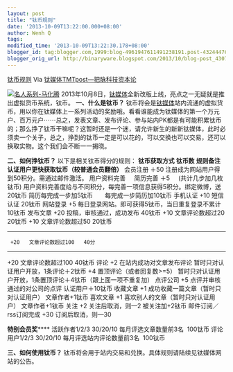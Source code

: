 ```yaml
---
layout: post
title: "钛币规则"
date: '2013-10-09T13:22:00.000+08:00'
author: Wenh Q
tags:
modified_time: '2013-10-09T13:22:30.178+08:00'
blogger_id: tag:blogger.com,1999:blog-4961947611491238191.post-4324447672737355947
blogger_orig_url: http://binaryware.blogspot.com/2013/10/blog-post_4307.html
---
```

[钛币规则](http://www.tmtpost.com/69679.html)
Via [钛媒体TMTpost—把脉科技资本论](http://www.tmtpost.com/)

[![](http://www.tmtpost.com/wp-content/uploads/2013/10/138124665149.jpg "名人系列-马化腾")](http://www.tmtpost.com/wp-content/uploads/2013/10/138124665149.jpg)
2013年10月8日，[钛媒体](http://www.tmtpost.com/ "钛媒体")全新改版上线，亮点之一无疑就是推出虚拟货币系统，钛币。
**一、什么是钛币？**
钛币将会是[钛媒体](http://www.tmtpost.com/tag/tmtpost "查看 钛媒体 中的全部文章")站内流通的虚拟货币，用以你在钛媒体上一系列活动的奖励哦。看看谁能成为钛媒体的第一个万元户、百万元户⋯⋯总之，发表文章、发布评论、参与站内PK都是有可能积累钛币的；那么挣了钛币干嘛呢？这暂时还是一个迷，请允许新生的新新钛媒体，此时必须卖一个关子，总之，挣到的钛币一定是可以花的，可以交换也可以交易，还可以换取实物。这个我们会不断一一揭晓。

**二、如何挣钛币？**
以下是相关钛币得分的规则：
**钛币获取方式**
**钛币数**
**规则备注**
**认证用户更快获取钛币（较普通会员翻倍）**
会员注册
＋50
注册成为网站用户得到50积分。需通过邮件激活。
用户资料完善     简历完善
＋5     (共计几步加几枚钛币)
用户资料完善度给与不同积分，每完善一项信息获得5积分。绑定微博，送20钛币 简历每完成一步加5钛币
      每完成一步简历加10钛币
手机认证
+10
短信认证
20钛币
网站登录
+5
每日登录网站。即可获得5钛币，当日重复登录不累计
10钛币
发布文章
+20
投稿，审核通过，成功发布
40钛币
+10
文章评论数超过20
20钛币
+10
文章评论数超过50
20钛币
  -- ----- ------------------- ------
     +20   文章评论数超过100   40分
  -- ----- ------------------- ------

+20
文章评论数超过100
40钛币
评论
+2
在站内成功对文章发布评论
暂时只对认证用户开放，1条评论＋2钛币
+4
置顶评论（或者回复数>=5）
暂时只对认证用户开放，1条置顶评论＋4钛币（跟上面一项不重复加）
点评公司
+5
点评并审核通过的对公司的点评
认证用户＋10钛币
收藏文章
+1
成功收藏一篇文章（暂时只对认证用户）
文章作者+1钛币
喜欢文章
+1
喜欢别人的文章（暂时只对认证用户）
文章作者+1钛币
关注
+2
关注后取消，则—2
被关注加+2钛币
邮件订阅／rss订阅完成
+30
订阅后取消，则—30
 

**特别会员奖******
活跃作者1/2/3
30/20/10
每月评选文章数量前3名
 100钛币
评论用户1/2/3
30/20/10
每月评选站内评论数量前3名
 100钛币

**三、如何使用钛币？**
钛币将会用于站内交易和兑换。具体规则请陆续见钛媒体网站的公告。
